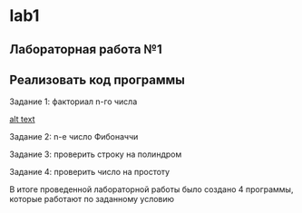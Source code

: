 # lab1
Лабораторная работа №1
---------
Реализовать код программы
---------
Задание 1: факториал n-го числа

[alt text](https://github.com/mintford/lab1/blob/master/lab_1/Screenshots/lab1_1(1).PNG)

Задание 2: n-е число Фибоначчи



Задание 3: проверить строку на полиндром



Задание 4: проверить число на простоту



В итоге проведенной лабораторной работы было создано 4 программы, которые работают по заданному условию

